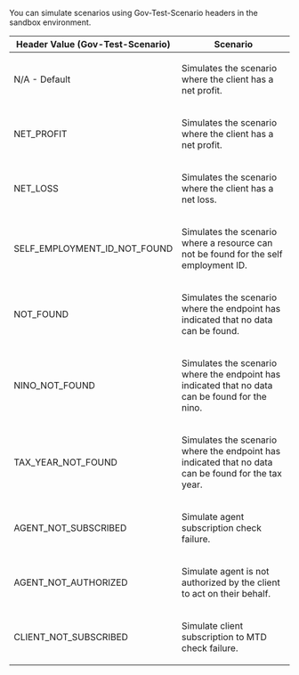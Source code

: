 <p>You can simulate scenarios using Gov-Test-Scenario headers in the sandbox environment.</p>
<table>
    <thead>
        <tr>
            <th>Header Value (Gov-Test-Scenario)</th>
            <th>Scenario</th>
        </tr>
    </thead>
    <tbody>
        <tr>
            <td><p>N/A - Default</p></td>
            <td><p>Simulates the scenario where the client has a net profit.</p></td>
        </tr>
        <tr>
            <td><p>NET_PROFIT</p></td>
            <td><p>Simulates the scenario where the client has a net profit.</p></td>
        </tr>
        <tr>
            <td><p>NET_LOSS</p></td>
            <td><p>Simulates the scenario where the client has a net loss.</p></td>
        </tr>
        <tr>
            <td><p>SELF_EMPLOYMENT_ID_NOT_FOUND</p></td>
            <td><p>Simulates the scenario where a resource can not be found for the self employment ID.</p></td>
        </tr>
        <tr>
             <td><p>NOT_FOUND</p></td>
             <td><p>Simulates the scenario where the endpoint has indicated that no data can be found.</p></td>
        </tr>
        <tr>
              <td><p>NINO_NOT_FOUND</p></td>
              <td><p>Simulates the scenario where the endpoint has indicated that no data can be found for the nino.</p></td>
        </tr>
        <tr>
               <td><p>TAX_YEAR_NOT_FOUND</p></td>
               <td><p>Simulates the scenario where the endpoint has indicated that no data can be found for the tax year.</p></td>
        </tr>
        <tr>
            <td><p>AGENT_NOT_SUBSCRIBED</p></td>
            <td><p>Simulate agent subscription check failure.</p></td>
        </tr>
        <tr>
            <td><p>AGENT_NOT_AUTHORIZED</p></td>
            <td><p>Simulate agent is not authorized by the client to act on their behalf.</p></td>
        </tr>
        <tr>
            <td><p>CLIENT_NOT_SUBSCRIBED</p></td>
            <td><p>Simulate client subscription to MTD check failure.</p></td>
        </tr>
    </tbody>
</table>